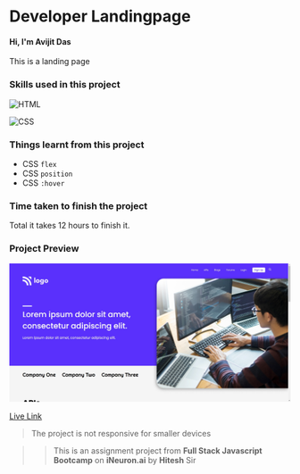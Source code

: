 # Developer Landingpage

#### Hi, I'm Avijit Das

This is a landing page

### Skills used in this project

 ![HTML](https://img.shields.io/badge/HTML5-E34F26?style=for-the-badge&logo=html5&logoColor=white)
 
 ![CSS](https://img.shields.io/badge/CSS3-1572B6?style=for-the-badge&logo=css3&logoColor=white)
 
 ### Things learnt from this project
 - CSS `flex`
 - CSS `position`
- CSS `:hover`
     
### Time taken to finish the project

Total it takes 12 hours to finish it.

### Project Preview

![](https://raw.githubusercontent.com/Avijit826/html-css-portfolio/main/Images/projects/project9.png)

[Live Link](https://avifrproject09.netlify.app)

> The project is not responsive for smaller devices

>> This is an assignment project from **Full Stack Javascript Bootcamp** on **iNeuron.ai** by **Hitesh** Sir
